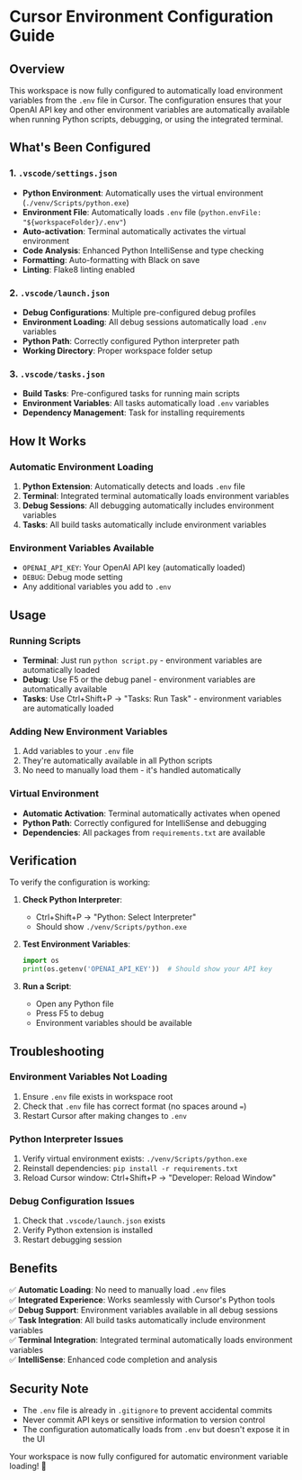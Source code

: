 # Cursor Environment Configuration Guide

## Overview
This workspace is now fully configured to automatically load environment variables from the `.env` file in Cursor. The configuration ensures that your OpenAI API key and other environment variables are automatically available when running Python scripts, debugging, or using the integrated terminal.

## What's Been Configured

### 1. `.vscode/settings.json`
- **Python Environment**: Automatically uses the virtual environment (`./venv/Scripts/python.exe`)
- **Environment File**: Automatically loads `.env` file (`python.envFile: "${workspaceFolder}/.env"`)
- **Auto-activation**: Terminal automatically activates the virtual environment
- **Code Analysis**: Enhanced Python IntelliSense and type checking
- **Formatting**: Auto-formatting with Black on save
- **Linting**: Flake8 linting enabled

### 2. `.vscode/launch.json`
- **Debug Configurations**: Multiple pre-configured debug profiles
- **Environment Loading**: All debug sessions automatically load `.env` variables
- **Python Path**: Correctly configured Python interpreter path
- **Working Directory**: Proper workspace folder setup

### 3. `.vscode/tasks.json`
- **Build Tasks**: Pre-configured tasks for running main scripts
- **Environment Variables**: All tasks automatically load `.env` variables
- **Dependency Management**: Task for installing requirements

## How It Works

### Automatic Environment Loading
1. **Python Extension**: Automatically detects and loads `.env` file
2. **Terminal**: Integrated terminal automatically loads environment variables
3. **Debug Sessions**: All debugging automatically includes environment variables
4. **Tasks**: All build tasks automatically include environment variables

### Environment Variables Available
- `OPENAI_API_KEY`: Your OpenAI API key (automatically loaded)
- `DEBUG`: Debug mode setting
- Any additional variables you add to `.env`

## Usage

### Running Scripts
- **Terminal**: Just run `python script.py` - environment variables are automatically loaded
- **Debug**: Use F5 or the debug panel - environment variables are automatically available
- **Tasks**: Use Ctrl+Shift+P → "Tasks: Run Task" - environment variables are automatically loaded

### Adding New Environment Variables
1. Add variables to your `.env` file
2. They're automatically available in all Python scripts
3. No need to manually load them - it's handled automatically

### Virtual Environment
- **Automatic Activation**: Terminal automatically activates when opened
- **Python Path**: Correctly configured for IntelliSense and debugging
- **Dependencies**: All packages from `requirements.txt` are available

## Verification

To verify the configuration is working:

1. **Check Python Interpreter**: 
   - Ctrl+Shift+P → "Python: Select Interpreter"
   - Should show `./venv/Scripts/python.exe`

2. **Test Environment Variables**:
   ```python
   import os
   print(os.getenv('OPENAI_API_KEY'))  # Should show your API key
   ```

3. **Run a Script**:
   - Open any Python file
   - Press F5 to debug
   - Environment variables should be available

## Troubleshooting

### Environment Variables Not Loading
1. Ensure `.env` file exists in workspace root
2. Check that `.env` file has correct format (no spaces around `=`)
3. Restart Cursor after making changes to `.env`

### Python Interpreter Issues
1. Verify virtual environment exists: `./venv/Scripts/python.exe`
2. Reinstall dependencies: `pip install -r requirements.txt`
3. Reload Cursor window: Ctrl+Shift+P → "Developer: Reload Window"

### Debug Configuration Issues
1. Check that `.vscode/launch.json` exists
2. Verify Python extension is installed
3. Restart debugging session

## Benefits

✅ **Automatic Loading**: No need to manually load `.env` files  
✅ **Integrated Experience**: Works seamlessly with Cursor's Python tools  
✅ **Debug Support**: Environment variables available in all debug sessions  
✅ **Task Integration**: All build tasks automatically include environment variables  
✅ **Terminal Integration**: Integrated terminal automatically loads environment variables  
✅ **IntelliSense**: Enhanced code completion and analysis  

## Security Note

- The `.env` file is already in `.gitignore` to prevent accidental commits
- Never commit API keys or sensitive information to version control
- The configuration automatically loads from `.env` but doesn't expose it in the UI

Your workspace is now fully configured for automatic environment variable loading! 🎉


